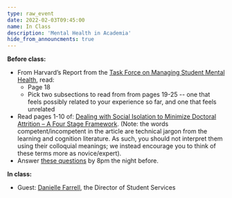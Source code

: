 ```yaml
---
type: raw_event
date: 2022-02-03T09:45:00
name: In Class
description: 'Mental Health in Academia'
hide_from_announcments: true
---
```


**Before class:** 
* From Harvard’s Report from the [Task Force on Managing Student Mental Health](https://provost.harvard.edu/files/provost/files/report_of_the_task_force_on_managing_student_mental_health.pdf), read:
  * Page 18
  * Pick two subsections to read from from pages 19-25 -- one that feels possibly related to your experience so far, and one that feels unrelated
* Read pages 1-10 of: [Dealing with Social Isolation to Minimize Doctoral Attrition – A Four Stage Framework](https://core.ac.uk/download/pdf/190398024.pdf). (Note: the words competent/incompetent in the article are technical jargon from the learning and cognition literature. As such, you should not interpret them using their colloquial meanings; we instead encourage you to think of these terms more as novice/expert).
* Answer [these questions](https://docs.google.com/forms/d/e/1FAIpQLSdZL8OJKyM1bzMihPinIQxnDm3w0hryaZOPENWs1BcrouZRWQ/viewform?usp=sf_link) by 8pm the night before.

**In class:**
* Guest: [Danielle Farrell](https://gsas.harvard.edu/person/danielle-farrell), the Director of Student Services

